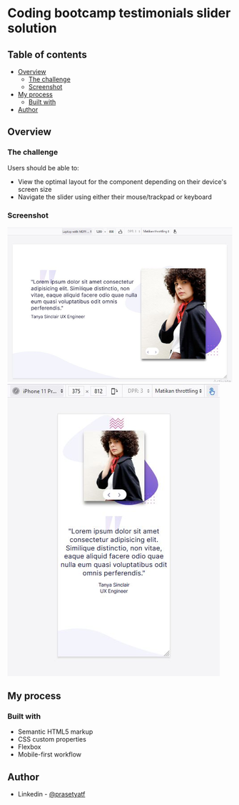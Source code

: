# Coding bootcamp testimonials slider solution

## Table of contents

- [Overview](#overview)
  - [The challenge](#the-challenge)
  - [Screenshot](#screenshot)
- [My process](#my-process)
  - [Built with](#built-with)
- [Author](#author)

## Overview

### The challenge

Users should be able to:

- View the optimal layout for the component depending on their device's screen size
- Navigate the slider using either their mouse/trackpad or keyboard

### Screenshot

![](./screenshots/desktop.JPG)
![](./screenshots/mobile.JPG)

## My process

### Built with

- Semantic HTML5 markup
- CSS custom properties
- Flexbox
- Mobile-first workflow

## Author

- Linkedin - [@prasetyatf](https://www.linkedin.com/in/prasetyatf)
